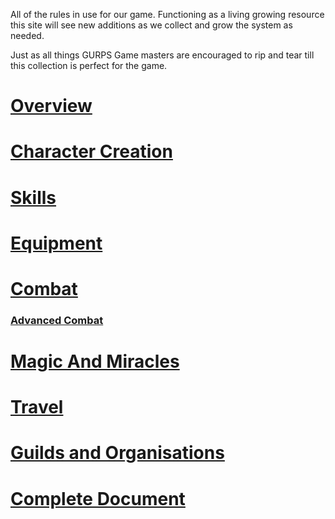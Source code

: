 All of the rules in use for our game. Functioning as a living growing resource this site will see new additions as we collect and grow the system as needed. 

Just as all things GURPS Game masters are encouraged to rip and tear till this collection is perfect for the game.

# [Overview](GURPS/Overview.md)

# [Character Creation](CharacterCreation.md)

# [Skills](Skills.md)

# [Equipment](Equipment.md)

# [Combat](Combat.md)
### [Advanced Combat](AdvancedCombat.md)

# [Magic And Miracles](MagicandMiracles.md)

# [Travel](Travel.md)

# [Guilds and Organisations](GuildsandOrganisations.md)

# [Complete Document](CompleteDocument.md)